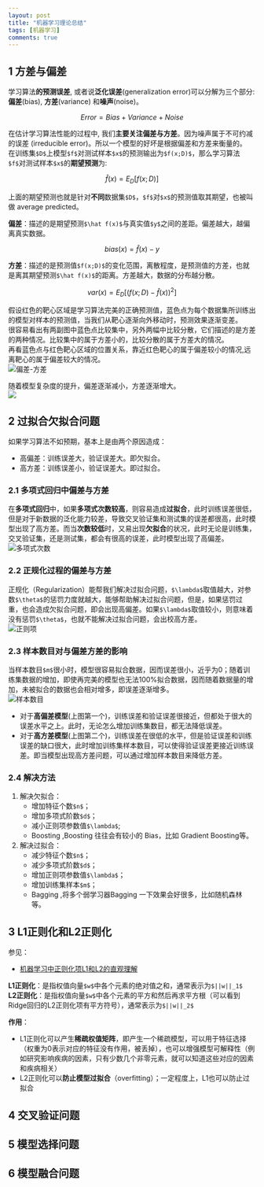 ```yaml
---
layout: post
title: "机器学习理论总结"
tags: [机器学习]
comments: true
---
```



## 1 方差与偏差
学习算法**的预测误差**, 或者说**泛化误差**(generalization error)可以分解为三个部分: **偏差**(bias), **方差**(variance) 和**噪声**(noise)。

```math
Error = Bias + Variance + Noise
```
在估计学习算法性能的过程中, 我们**主要关注偏差与方差**。因为噪声属于不可约减的误差 (irreducible error)。所以一个模型的好坏是根据偏差和方差来衡量的。   
在训练集`$D$`上模型`$f$`对测试样本`$x$`的预测输出为`$f(x;D)$`，那么学习算法`$f$`对测试样本`$x$`的**期望预测**为:   

```math
\hat f(x)=E_D[f(x;D)]
```

上面的期望预测也就是针对**不同**数据集`$D$`，`$f$`对`$x$`的预测值取其期望，也被叫做 average predicted。    

**偏差**：描述的是期望预测`$\hat f(x)$`与真实值`$y$`之间的差距。偏差越大，越偏离真实数据。

```math
bias(x)=\hat f(x)-y
```

**方差**：描述的是预测值`$f(x;D)$`的变化范围，离散程度，是预测值的方差，也就是离其期望预测`$\hat f(x)$`的距离。方差越大，数据的分布越分散。    

```math
var(x)=E_D[(f(x;D)-\hat f(x))^2]
```

假设红色的靶心区域是学习算法完美的正确预测值，蓝色点为每个数据集所训练出的模型对样本的预测值，当我们从靶心逐渐向外移动时，预测效果逐渐变差。       
很容易看出有两副图中蓝色点比较集中，另外两幅中比较分散，它们描述的是方差的两种情况。比较集中的属于方差小的，比较分散的属于方差大的情况。   
再看蓝色点与红色靶心区域的位置关系，靠近红色靶心的属于偏差较小的情况,远离靶心的属于偏差较大的情况。     
![偏差-方差](https://raw.githubusercontent.com/Andr-Robot/iMarkdownPhotos/master/Res/bulls-eye-label-diagram.png)     

随着模型复杂度的提升，偏差逐渐减小，方差逐渐增大。   
![](https://raw.githubusercontent.com/Andr-Robot/iMarkdownPhotos/master/Res/bias-variance-model-complexity.png)

## 2 过拟合欠拟合问题
如果学习算法不如预期，基本上是由两个原因造成：
- 高偏差：训练误差大，验证误差大。即欠拟合。
- 高方差：训练误差小，验证误差大。即过拟合。

### 2.1 多项式回归中偏差与方差
在**多项式回归**中，如果**多项式次数较高**，则容易造成**过拟合**，此时训练误差很低，但是对于新数据的泛化能力较差，导致交叉验证集和测试集的误差都很高，此时模型出现了高方差。而当**次数较低**时，又易出现**欠拟合**的状况，此时无论是训练集，交叉验证集，还是测试集，都会有很高的误差，此时模型出现了高偏差。    
![多项式次数](https://raw.githubusercontent.com/Andr-Robot/iMarkdownPhotos/master/Res/%E5%A4%9A%E9%A1%B9%E5%BC%8F%E5%9B%9E%E5%BD%92%E7%9A%84%E5%81%8F%E5%B7%AE%E6%96%B9%E5%B7%AE.png)

### 2.2 正规化过程的偏差与方差
正规化（Regularization）能帮我们解决过拟合问题，`$\lambda$`取值越大，对参数`$\theta$`的惩罚力度就越大，能够帮助解决过拟合问题，但是，如果惩罚过重，也会造成欠拟合问题，即会出现高偏差。如果`$\lambda$`取值较小，则意味着没有惩罚`$\theta$`，也就不能解决过拟合问题，会出校高方差。   
![正则项](https://raw.githubusercontent.com/Andr-Robot/iMarkdownPhotos/master/Res/%E6%AD%A3%E5%88%99%E9%A1%B9%E7%9A%84%E5%BD%B1%E5%93%8D.png)

### 2.3 样本数目对与偏差方差的影响
当样本数目`$m$`很小时，模型很容易拟合数据，因而误差很小，近乎为0；随着训练集数据的增加，即使再完美的模型也无法100%拟合数据，因而随着数据量的增加，未被拟合的数据也会相对增多，即误差逐渐增多。   
![样本数目](https://raw.githubusercontent.com/Andr-Robot/iMarkdownPhotos/master/Res/overfitting-and-underfitting.png)    
- 对于**高偏差模型**(上图第一个)，训练误差和验证误差很接近，但都处于很大的误差水平之上。此时，无论怎么增加训练集数目，都无法降低误差。
- 对于**高方差模型**(上图第二个)，训练误差在很低的水平，但是验证误差和训练误差的缺口很大，此时增加训练集样本数目，可以使得验证误差更接近训练误差。即当模型出现高方差问题，可以通过增加样本数目来降低方差。

### 2.4 解决方法
1. 解决欠拟合：
    - 增加特征个数`$n$`；
    - 增加多项式阶数`$d$`；
    - 减小正则项参数值`$\lambda$`;
    - Boosting ,Boosting 往往会有较小的 Bias，比如 Gradient Boosting等。
2. 解决过拟合：
    - 减少特征个数`$n$`；
    - 减少多项式阶数`$d$`；
    - 增加正则项参数值`$\lambda$`；
    - 增加训练集样本`$m$`；
    - Bagging ,将多个弱学习器Bagging 一下效果会好很多，比如随机森林等。

## 3 L1正则化和L2正则化
参见：  
- [机器学习中正则化项L1和L2的直观理解](https://blog.csdn.net/jinping_shi/article/details/52433975)    

**L1正则化**：是指权值向量`$w$`中各个元素的绝对值之和，通常表示为`$||w||_1$`   
**L2正则化**：是指权值向量`$w$`中各个元素的平方和然后再求平方根（可以看到Ridge回归的L2正则化项有平方符号），通常表示为`$||w||_2$`

**作用**：
- L1正则化可以产生**稀疏权值矩阵**，即产生一个稀疏模型，可以用于特征选择（权重为0表示对应的特征没有作用，被丢掉），也可以增强模型可解释性（例如研究影响疾病的因素，只有少数几个非零元素，就可以知道这些对应的因素和疾病相关）
- L2正则化可以**防止模型过拟合**（overfitting）；一定程度上，L1也可以防止过拟合

## 4 交叉验证问题

## 5 模型选择问题

## 6 模型融合问题